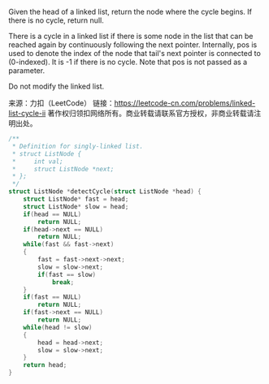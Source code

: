 Given the head of a linked list, return the node where the cycle begins. If there is no cycle, return null.

There is a cycle in a linked list if there is some node in the list that can be reached again by continuously following the next pointer. Internally, pos is used to denote the index of the node that tail's next pointer is connected to (0-indexed). It is -1 if there is no cycle. Note that pos is not passed as a parameter.

Do not modify the linked list.

来源：力扣（LeetCode）
链接：https://leetcode-cn.com/problems/linked-list-cycle-ii
著作权归领扣网络所有。商业转载请联系官方授权，非商业转载请注明出处。



```C
/**
 * Definition for singly-linked list.
 * struct ListNode {
 *     int val;
 *     struct ListNode *next;
 * };
 */
struct ListNode *detectCycle(struct ListNode *head) {
    struct ListNode* fast = head;
    struct ListNode* slow = head;
    if(head == NULL)
        return NULL;
    if(head->next == NULL)
        return NULL;
    while(fast && fast->next)
    {
        fast = fast->next->next;
        slow = slow->next;
        if(fast == slow)
            break;
    }
    if(fast == NULL)
        return NULL;
    if(fast->next == NULL)
        return NULL;
    while(head != slow)
    {
        head = head->next;
        slow = slow->next;
    }
    return head;
}
```

